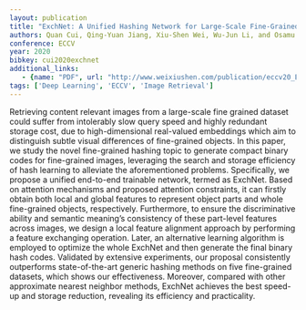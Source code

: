 ```yaml
---
layout: publication
title: "ExchNet: A Unified Hashing Network for Large-Scale Fine-Grained Image Retrieval"
authors: Quan Cui, Qing-Yuan Jiang, Xiu-Shen Wei, Wu-Jun Li, and Osamu Yoshie
conference: ECCV
year: 2020
bibkey: cui2020exchnet
additional_links:
   - {name: "PDF", url: "http://www.weixiushen.com/publication/eccv20_ExchNet.pdf"}
tags: ['Deep Learning', 'ECCV', 'Image Retrieval']
---
```

Retrieving content relevant images from a large-scale fine grained dataset could suffer from intolerably slow query speed and highly
redundant storage cost, due to high-dimensional real-valued embeddings
which aim to distinguish subtle visual differences of fine-grained objects.
In this paper, we study the novel fine-grained hashing topic to generate compact binary codes for fine-grained images, leveraging the search
and storage efficiency of hash learning to alleviate the aforementioned
problems. Specifically, we propose a unified end-to-end trainable network,
termed as ExchNet. Based on attention mechanisms and proposed attention constraints, it can firstly obtain both local and global features
to represent object parts and whole fine-grained objects, respectively.
Furthermore, to ensure the discriminative ability and semantic meaning’s
consistency of these part-level features across images, we design a local
feature alignment approach by performing a feature exchanging operation. Later, an alternative learning algorithm is employed to optimize
the whole ExchNet and then generate the final binary hash codes. Validated by extensive experiments, our proposal consistently outperforms
state-of-the-art generic hashing methods on five fine-grained datasets,
which shows our effectiveness. Moreover, compared with other approximate nearest neighbor methods, ExchNet achieves the best speed-up and
storage reduction, revealing its efficiency and practicality.
